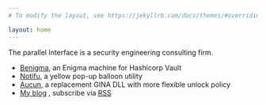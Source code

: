 ```yaml
---
# To modify the layout, see https://jekyllrb.com/docs/themes/#overriding-theme-defaults

layout: home
---
```


The parallel Interface is a security engineering consulting firm.

 * [Benigma](/projects/benigma), an Enigma machine for Hashicorp Vault
 * [Notifu](/projects/notifu), a yellow pop-up balloon utility
 * [Aucun](/projects/aucun), a replacement GINA DLL with more flexible unlock policy
 * [My blog](/blog/) , subscribe via [RSS](/feed.xml)
